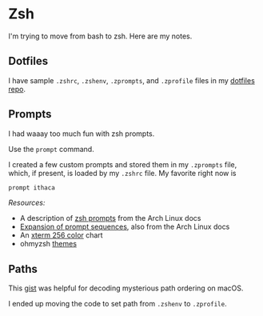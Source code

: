 # Zsh

I'm trying to move from bash to zsh.
Here are my notes.

## Dotfiles

I have sample 
`.zshrc`,
`.zshenv`,
`.zprompts`, and
`.zprofile`
files in my [dotfiles repo](https://github.com/mdpiper/dotfiles).


## Prompts

I had waaay too much fun with zsh prompts.

Use the `prompt` command.

I created a few custom prompts and stored them in my `.zprompts` file,
which, if present, is loaded by my `.zshrc` file.
My favorite right now is
```zsh
prompt ithaca
```

*Resources:*

* A description of [zsh prompts](https://wiki.archlinux.org/title/zsh#Prompts) from the Arch Linux docs
* [Expansion of prompt sequences](https://man.archlinux.org/man/zshmisc.1#EXPANSION_OF_PROMPT_SEQUENCES), also from the Arch Linux docs
* An [xterm 256 color](https://upload.wikimedia.org/wikipedia/commons/1/15/Xterm_256color_chart.svg) chart
* ohmyzsh [themes](https://github.com/ohmyzsh/ohmyzsh/wiki/Themes)


## Paths

This [gist](https://gist.github.com/Linerre/f11ad4a6a934dcf01ee8415c9457e7b2)
was helpful for decoding mysterious path ordering on macOS.

I ended up moving the code to set path from `.zshenv` to `.zprofile`.
